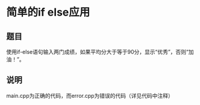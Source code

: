 # 简单的if else应用
## 题目
使用if-else语句输入两门成绩，如果平均分大于等于90分，显示“优秀”，否则“加油！”。
## 说明
main.cpp为正确的代码，而error.cpp为错误的代码（详见代码中注释）
